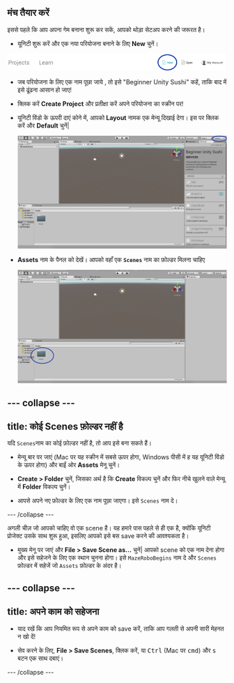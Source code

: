 ## मंच तैयार करें

इससे पहले कि आप अपना गेम बनाना शुरू कर सकें, आपको थोड़ा सेटअप करने की जरूरत है।

+ यूनिटी शुरू करें और एक नया परियोजना बनाने के लिए **New** चुनें।

![](images/New_Unity.png)

+ जब परियोजना के लिए एक नाम पूछा जाये , तो इसे "Beginner Unity Sushi" कहें, ताकि बाद में इसे ढूंढना आसान हो जाए!

+ क्लिक करें **Create Project** और प्रतीक्षा करें अपने परियोजना का स्क्रीन पर!

+ यूनिटी विंडो के ऊपरी दाएं कोने में, आपको **Layout** नामक एक मेन्यू दिखाई देगा। इस पर क्लिक करें और **Default** चुनें|

  ![शीर्ष दाईं ओर लेआउट मेन्यू के साथ यूनिटी स्क्रीन](images/step3_layout.png)

+ **Assets** नाम के पैनल को देखें। आपको वहाँ एक **`Scenes`** नाम का फ़ोल्डर मिलना चाहिए

  ![Scenes फ़ोल्डर Assets में](images/step3_scenes.png)

--- collapse ---
---
title: कोई Scenes फ़ोल्डर नहीं है
---

यदि `Scenes`नाम का कोई फ़ोल्डर नहीं है, तो आप इसे बना सकते हैं।

+ मेन्यू बार पर जाएं (Mac पर यह स्क्रीन में सबसे ऊपर होगा, Windows पीसी में ह यह यूनिटी विंडो के ऊपर होगा) और बाईं ओर **Assets** मेनू चुनें।

+ **Create > Folder** चुनें, जिसका अर्थ है कि **Create** विकल्प चुनें और फिर नीचे खुलने वाले मेन्यू में **Folder** विकल्प चुनें।

+ आपसे अपने नए फ़ोल्डर के लिए एक नाम पूछा जाएगा। इसे `Scenes` नाम दे।

--- /collapse ---

अगली चीज़ जो आपको चाहिए वो एक scene है। यह हमारे पास पहले से ही एक है, क्योंकि यूनिटी प्रोजेक्ट उसके साथ शुरू हुआ, इसलिए आपको इसे बस save करने की आवश्यकता है।

+ मुख्य मेनू पर जाएं और **File > Save Scene as...** चुनें| आपको scene को एक नाम देना होगा और इसे सहेजने के लिए एक स्थान चुनना होगा। इसे `MazeRoboBegins` नाम दे और `Scenes` फ़ोल्डर में सहेजें जो `Assets` फ़ोल्डर के अंदर है।

--- collapse ---
---
title: अपने काम को सहेजना
---

+ याद रखें कि आप नियमित रूप से अपने काम को save करें, ताकि आप गलती से अपनी सारी मेहनत न खो दें!

+ सेव करने के लिए, **File > Save Scenes**, क्लिक करें, या <kbd>Ctrl</kbd> (Mac पर <kbd>cmd</kbd>) और <kbd>s</kbd> बटन एक साथ दबाएं।


--- /collapse ---
